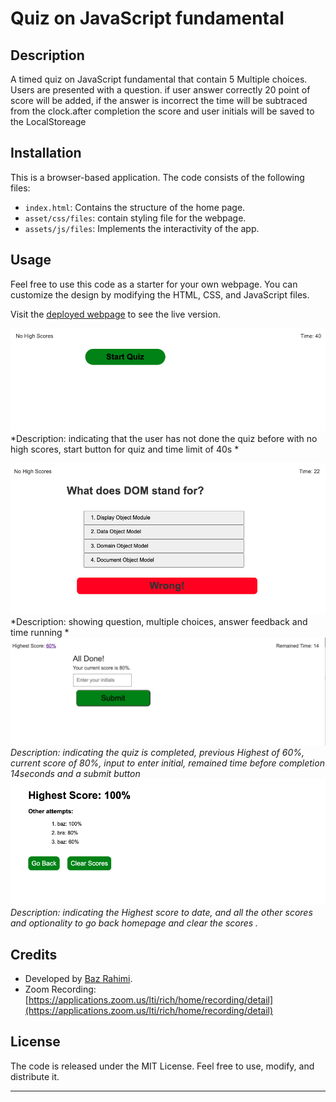# Quiz on JavaScript fundamental

## Description

A timed quiz on JavaScript fundamental that contain 5 Multiple choices. Users are presented with a question. if user answer correctly 20 point of score will be added, if the answer is incorrect the time will be subtraced from the clock.after completion the score and user initials will be saved to the LocalStoreage


## Installation
This is a browser-based application. The code consists of the following files:

- `index.html`: Contains the structure of the home page.
- `asset/css/files`: contain styling file for the webpage.
- `assets/js/files`: Implements the interactivity of the app.



## Usage

Feel free to use this code as a starter for your own webpage. You can customize the design by modifying the HTML, CSS, and JavaScript files.

Visit the [deployed webpage](https://bazrahimi.github.io/javascript-quiz/) to see the live version.

![Screenshot of the webpage](./assets/images/1.png)
*Description: indicating that the user has not done the quiz before with no high scores, start button for quiz and time limit of 40s *

![Screenshot of the webpage](./assets/images/2.png)
*Description: showing question, multiple choices, answer feedback and time running *
![Screenshot of the webpage](./assets/images/3.png)
*Description: indicating the quiz is completed,  previous Highest of 60%, current score of 80%, input to enter initial, remained time before completion 14seconds and a submit button*
![Screenshot of the webpage](./assets/images/4.png)
*Description: indicating the Highest score to date, and all the other scores and optionality to go back homepage and clear the scores .*


## Credits
- Developed by [Baz Rahimi](https://github.com/bazrahimi).
- Zoom Recording: [https://applications.zoom.us/lti/rich/home/recording/detail](https://applications.zoom.us/lti/rich/home/recording/detail)

## License

The code is released under the MIT License. Feel free to use, modify, and distribute it.

---

